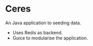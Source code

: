 # Ceres
An Java application to seeding data.
- Uses Redis as backend.
- Guice to modularise the application.
